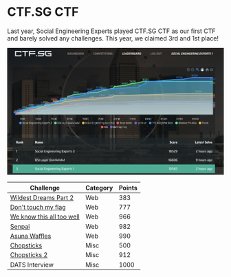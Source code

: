 # CTF.SG CTF

Last year, Social Engineering Experts played CTF.SG CTF as our first CTF and barely solved any challenges. This year, we claimed 3rd and 1st place!

![](../../.gitbook/assets/results2.png)

| Challenge                                                 | Category | Points |
| --------------------------------------------------------- | -------- | ------ |
| [Wildest Dreams Part 2](wildest-dreams-part-2.md)         | Web      | 383    |
| [Don't touch my flag](dont-touch-my-flag.md)              | Web      | 777    |
| [We know this all too well](we-know-this-all-too-well.md) | Web      | 966    |
| [Senpai](senpai.md)                                       | Web      | 982    |
| [Asuna Waffles](asuna-waffles.md)                         | Web      | 990    |
| [Chopsticks](chopsticks.md)                               | Misc     | 500    |
| [Chopsticks 2](chopsticks.md)                             | Misc     | 912    |
| DATS Interview                                            | Misc     | 1000   |

